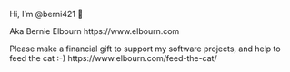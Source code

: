 Hi, I’m @berni421 👋 
<p>
Aka Bernie Elbourn
https://www.elbourn.com
<p>
Please make a financial gift to support my software projects, and help to feed the cat :-)
https://www.elbourn.com/feed-the-cat/
